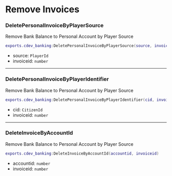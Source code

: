 # Remove Invoices

### DeletePersonalInvoiceByPlayerSource <a href="#getitemcount" id="getitemcount"></a>

Remove Bank Balance to Personal Account by Player Source

```lua
exports.cdev_banking:DeletePersonalInvoiceByPlayerSource(source, invoiceid)
```

* source: `PlayerId`
* invoiceid: `number`

***

### DeletePersonalInvoiceByPlayerIdentifier <a href="#getitemcount" id="getitemcount"></a>

Remove Bank Balance to Personal Account by Player Source

```lua
exports.cdev_banking:DeletePersonalInvoiceByPlayerIdentifier(cid, invoiceid)
```

* cid: `CitizenId`
* invoiceid: `number`

***

### DeleteInvoiceByAccountId <a href="#getitemcount" id="getitemcount"></a>

Remove Bank Balance to Personal Account by Player Source

```lua
exports.cdev_banking:DeleteInvoiceByAccountId(accountid, invoiceid)
```

* accountid: `number`
* invoiceid: `number`
